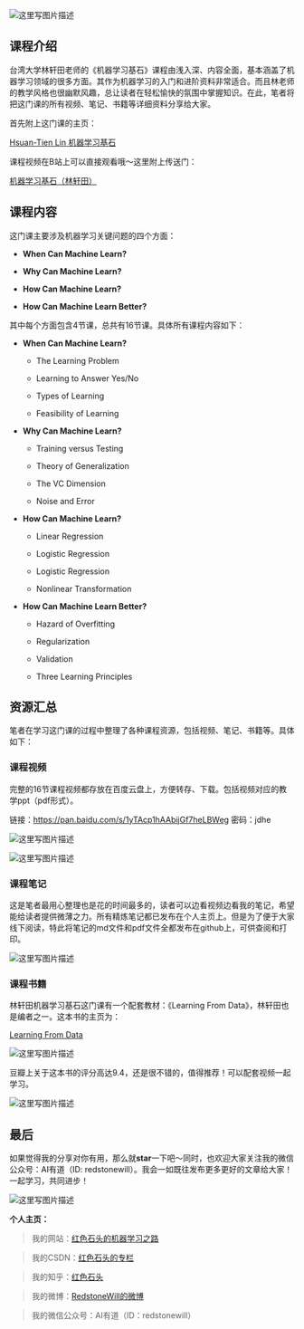 ![这里写图片描述](https://img-blog.csdn.net/20180422222512666?)

## 课程介绍

台湾大学林轩田老师的《机器学习基石》课程由浅入深、内容全面，基本涵盖了机器学习领域的很多方面。其作为机器学习的入门和进阶资料非常适合。而且林老师的教学风格也很幽默风趣，总让读者在轻松愉快的氛围中掌握知识。在此，笔者将把这门课的所有视频、笔记、书籍等详细资料分享给大家。

首先附上这门课的主页：

[Hsuan-Tien Lin 机器学习基石](https://www.csie.ntu.edu.tw/~htlin/)

课程视频在B站上可以直接观看哦～这里附上传送门：

[机器学习基石（林轩田）](https://www.bilibili.com/video/av12463015/)

## 课程内容

这门课主要涉及机器学习关键问题的四个方面：

-  **When Can Machine Learn?**

- **Why Can Machine Learn?**

- **How Can Machine Learn?**

- **How Can Machine Learn Better?**

其中每个方面包含4节课，总共有16节课。具体所有课程内容如下：

- **When Can Machine Learn?**
	
	- The Learning Problem

	- Learning to Answer Yes/No

	- Types of Learning

	- Feasibility of Learning

- **Why Can Machine Learn?**

	- Training versus Testing

	- Theory of Generalization

	- The VC Dimension

	- Noise and Error

- **How Can Machine Learn?**

	- Linear Regression

	- Logistic Regression

	- Logistic Regression

	- Nonlinear Transformation

- **How Can Machine Learn Better?**

	- Hazard of Overfitting

	- Regularization

	- Validation

	- Three Learning Principles

## 资源汇总

笔者在学习这门课的过程中整理了各种课程资源，包括视频、笔记、书籍等。具体如下：

### 课程视频

完整的16节课程视频都存放在百度云盘上，方便转存、下载。包括视频对应的教学ppt（pdf形式）。

链接：https://pan.baidu.com/s/1yTAcp1hAAbijGf7heLBWeg 密码：jdhe

![这里写图片描述](https://img-blog.csdn.net/20180422225542142?)

![这里写图片描述](https://img-blog.csdn.net/20180422225615173?)

### 课程笔记

这是笔者最用心整理也是花的时间最多的，读者可以边看视频边看我的笔记，希望能给读者提供微薄之力。所有精炼笔记都已发布在个人主页上。但是为了便于大家线下阅读，特此将笔记的md文件和pdf文件全都发布在github上，可供查阅和打印。

![这里写图片描述](https://img-blog.csdn.net/2018042223310082?)

### 课程书籍

林轩田机器学习基石这门课有一个配套教材：《Learning From Data》，林轩田也是编者之一。这本书的主页为：

[Learning From Data](http://amlbook.com/)

![这里写图片描述](https://img-blog.csdn.net/20180422231435817?)

豆瓣上关于这本书的评分高达9.4，还是很不错的，值得推荐！可以配套视频一起学习。

![这里写图片描述](https://img-blog.csdn.net/20180422231523620?)

## 最后

如果觉得我的分享对你有用，那么就**star**一下吧～同时，也欢迎大家关注我的微信公众号：AI有道（ID: redstonewill）。我会一如既往发布更多更好的文章给大家！一起学习，共同进步！

![这里写图片描述](https://img-blog.csdn.net/20180422232547537?)

**个人主页：**

>我的网站：[红色石头的机器学习之路](https://redstonewill.github.io/)

>我的CSDN：[红色石头的专栏](http://blog.csdn.net/red_stone1)

>我的知乎：[红色石头](https://www.zhihu.com/people/red_stone_wl)

>我的微博：[RedstoneWill的微博](http://weibo.com/redstonewill)

>我的微信公众号：AI有道（ID：redstonewill）




